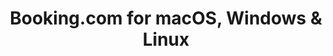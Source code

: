 ---
name: Booking.com
url: 'https://www.booking.com'
category: Travel
title: 'Booking.com for macOS, Windows & Linux'
key: bookingcom

---